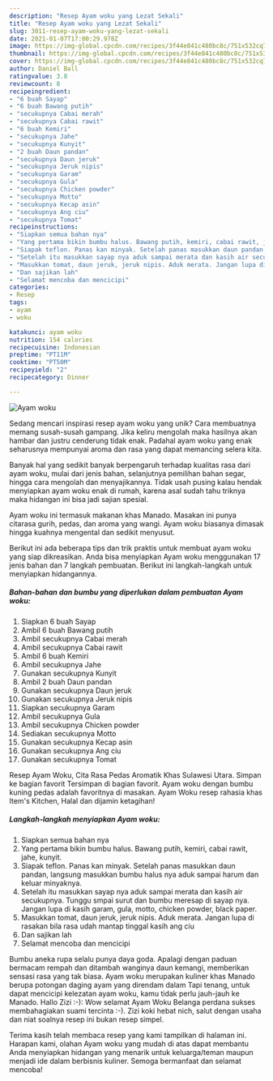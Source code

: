 ```yaml
---
description: "Resep Ayam woku yang Lezat Sekali"
title: "Resep Ayam woku yang Lezat Sekali"
slug: 3011-resep-ayam-woku-yang-lezat-sekali
date: 2021-01-07T17:00:29.978Z
image: https://img-global.cpcdn.com/recipes/3f44e841c480bc8c/751x532cq70/ayam-woku-foto-resep-utama.jpg
thumbnail: https://img-global.cpcdn.com/recipes/3f44e841c480bc8c/751x532cq70/ayam-woku-foto-resep-utama.jpg
cover: https://img-global.cpcdn.com/recipes/3f44e841c480bc8c/751x532cq70/ayam-woku-foto-resep-utama.jpg
author: Daniel Ball
ratingvalue: 3.8
reviewcount: 8
recipeingredient:
- "6 buah Sayap"
- "6 buah Bawang putih"
- "secukupnya Cabai merah"
- "secukupnya Cabai rawit"
- "6 buah Kemiri"
- "secukupnya Jahe"
- "secukupnya Kunyit"
- "2 buah Daun pandan"
- "secukupnya Daun jeruk"
- "secukupnya Jeruk nipis"
- "secukupnya Garam"
- "secukupnya Gula"
- "secukupnya Chicken powder"
- "secukupnya Motto"
- "secukupnya Kecap asin"
- "secukupnya Ang ciu"
- "secukupnya Tomat"
recipeinstructions:
- "Siapkan semua bahan nya"
- "Yang pertama bikin bumbu halus. Bawang putih, kemiri, cabai rawit, jahe, kunyit."
- "Siapak teflon. Panas kan minyak. Setelah panas masukkan daun pandan, langsung masukkan bumbu halus nya aduk sampai harum dan keluar minyaknya."
- "Setelah itu masukkan sayap nya aduk sampai merata dan kasih air secukupnya. Tunggu smpai surut dan bumbu meresap di sayap nya. Jangan lupa di kasih garam, gula, motto, chicken powder, black paper."
- "Masukkan tomat, daun jeruk, jeruk nipis. Aduk merata. Jangan lupa di rasakan bila rasa udah mantap tinggal kasih ang ciu"
- "Dan sajikan lah"
- "Selamat mencoba dan mencicipi"
categories:
- Resep
tags:
- ayam
- woku

katakunci: ayam woku 
nutrition: 154 calories
recipecuisine: Indonesian
preptime: "PT11M"
cooktime: "PT50M"
recipeyield: "2"
recipecategory: Dinner

---
```



![Ayam woku](https://img-global.cpcdn.com/recipes/3f44e841c480bc8c/751x532cq70/ayam-woku-foto-resep-utama.jpg)

Sedang mencari inspirasi resep ayam woku yang unik? Cara membuatnya memang susah-susah gampang. Jika keliru mengolah maka hasilnya akan hambar dan justru cenderung tidak enak. Padahal ayam woku yang enak seharusnya mempunyai aroma dan rasa yang dapat memancing selera kita.

Banyak hal yang sedikit banyak berpengaruh terhadap kualitas rasa dari ayam woku, mulai dari jenis bahan, selanjutnya pemilihan bahan segar, hingga cara mengolah dan menyajikannya. Tidak usah pusing kalau hendak menyiapkan ayam woku enak di rumah, karena asal sudah tahu triknya maka hidangan ini bisa jadi sajian spesial.

Ayam woku ini termasuk makanan khas Manado. Masakan ini punya citarasa gurih, pedas, dan aroma yang wangi. Ayam woku biasanya dimasak hingga kuahnya mengental dan sedikit menyusut.


Berikut ini ada beberapa tips dan trik praktis untuk membuat ayam woku yang siap dikreasikan. Anda bisa menyiapkan Ayam woku menggunakan 17 jenis bahan dan 7 langkah pembuatan. Berikut ini langkah-langkah untuk menyiapkan hidangannya.

<!--inarticleads1-->

##### Bahan-bahan dan bumbu yang diperlukan dalam pembuatan Ayam woku:

1. Siapkan 6 buah Sayap
1. Ambil 6 buah Bawang putih
1. Ambil secukupnya Cabai merah
1. Ambil secukupnya Cabai rawit
1. Ambil 6 buah Kemiri
1. Ambil secukupnya Jahe
1. Gunakan secukupnya Kunyit
1. Ambil 2 buah Daun pandan
1. Gunakan secukupnya Daun jeruk
1. Gunakan secukupnya Jeruk nipis
1. Siapkan secukupnya Garam
1. Ambil secukupnya Gula
1. Ambil secukupnya Chicken powder
1. Sediakan secukupnya Motto
1. Gunakan secukupnya Kecap asin
1. Gunakan secukupnya Ang ciu
1. Gunakan secukupnya Tomat


Resep Ayam Woku, Cita Rasa Pedas Aromatik Khas Sulawesi Utara. Simpan ke bagian favorit Tersimpan di bagian favorit. Ayam woku dengan bumbu kuning pedas adalah favoritnya di masakan. Ayam Woku resep rahasia khas Item&#39;s Kitchen, Halal dan dijamin ketagihan! 

<!--inarticleads2-->

##### Langkah-langkah menyiapkan Ayam woku:

1. Siapkan semua bahan nya
1. Yang pertama bikin bumbu halus. Bawang putih, kemiri, cabai rawit, jahe, kunyit.
1. Siapak teflon. Panas kan minyak. Setelah panas masukkan daun pandan, langsung masukkan bumbu halus nya aduk sampai harum dan keluar minyaknya.
1. Setelah itu masukkan sayap nya aduk sampai merata dan kasih air secukupnya. Tunggu smpai surut dan bumbu meresap di sayap nya. Jangan lupa di kasih garam, gula, motto, chicken powder, black paper.
1. Masukkan tomat, daun jeruk, jeruk nipis. Aduk merata. Jangan lupa di rasakan bila rasa udah mantap tinggal kasih ang ciu
1. Dan sajikan lah
1. Selamat mencoba dan mencicipi


Bumbu aneka rupa selalu punya daya goda. Apalagi dengan paduan bermacam rempah dan ditambah wanginya daun kemangi, memberikan sensasi rasa yang tak biasa. Ayam woku merupakan kuliner khas Manado berupa potongan daging ayam yang direndam dalam Tapi tenang, untuk dapat mencicipi kelezatan ayam woku, kamu tidak perlu jauh-jauh ke Manado. Hallo Zizi :-): Wow selamat Ayam Woku Belanga perdana sukses membahagiakan suami tercinta :-). Zizi koki hebat nich, salut dengan usaha dan niat soalnya resep ini bukan resep simpel. 

Terima kasih telah membaca resep yang kami tampilkan di halaman ini. Harapan kami, olahan Ayam woku yang mudah di atas dapat membantu Anda menyiapkan hidangan yang menarik untuk keluarga/teman maupun menjadi ide dalam berbisnis kuliner. Semoga bermanfaat dan selamat mencoba!
